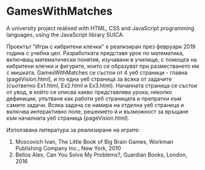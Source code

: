 # GamesWithMatches
A university project realised with HTML, CSS and JavaScript programming languages, using the JavaScript library SUICA.

Проектът "Игри с кибритени клечки" е реализиран през февруари 2019 година с учебна цел. Разработката представя урок по математика, включващ математически понятия, изучавани в училище, с помощта на кибритени клечки и фигурите, които се образуват при разместването им с мишката.
GamesWithMatches се състои от 4 уеб страници - главна (pageVision.html), и по една уеб страница за всяка от задачите (съответно Ex1.html, Ex2.html и Ex3.html).
Началната страница се състои от увод, в който се описва какво представлява урока, няколко дефиниции, упътване как работи уеб страницата и препратки към самите задачи. Всяка задача се намира на отделна уеб страница и включва интерактивно поле, решението ѝ и възможност за връщане към началната уеб страница (pageVision.html). 

Използвана литература за реализиране на игрите: 
1) Moscovich Ivan, The Little Book of Big Brain Games, Workman Publishing Company Inc., New York, 2010
2) Bellos Alex, Can You Solve My Problems?, Guardian Books, London, 2016
